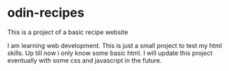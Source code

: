 # odin-recipes
This is a project of a basic recipe website

I am learning web development. This is just a small project to test my html skills.
Up till now i only know some basic html. I will update this project eventually with some css and javascript in the future.
